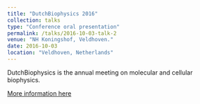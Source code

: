 ```yaml
---
title: "DutchBiophysics 2016"
collection: talks
type: "Conference oral presentation"
permalink: /talks/2016-10-03-talk-2
venue: "NH Koningshof, Veldhoven."
date: 2016-10-03
location: "Veldhoven, Netherlands"
---
```


DutchBiophysics is the annual meeting on molecular and cellular biophysics.  

[More information here](https://www.nwo.nl/en/news-and-events/events/dutchbiophysics)
